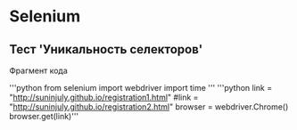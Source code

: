 # Selenium
## Тест 'Уникальность селекторов'
Фрагмент кода

'''python
from selenium import webdriver
import time
'''
'''python
link = "http://suninjuly.github.io/registration1.html"
#link = "http://suninjuly.github.io/registration2.html"
browser = webdriver.Chrome()
browser.get(link)'''

